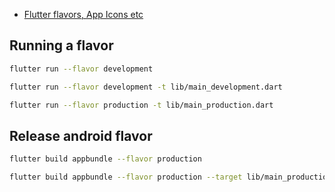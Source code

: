 - [Flutter flavors, App Icons etc](https://www.youtube.com/watch?v=Vhm1Cv2uPko)

## Running a flavor

```bash
flutter run --flavor development
```

```bash
flutter run --flavor development -t lib/main_development.dart
```

```bash
flutter run --flavor production -t lib/main_production.dart
```

## Release android flavor

```bash
flutter build appbundle --flavor production
```

```bash
flutter build appbundle --flavor production --target lib/main_production.dart
```
